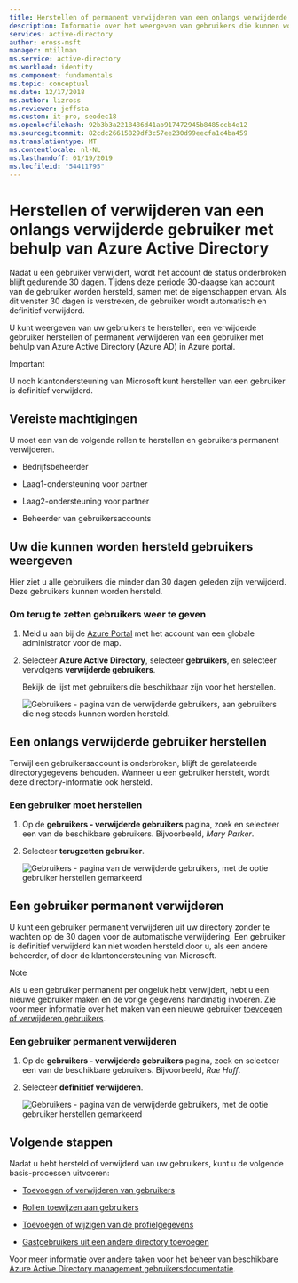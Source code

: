 ```yaml
---
title: Herstellen of permanent verwijderen van een onlangs verwijderde gebruiker - Azure Active Directory | Microsoft Docs
description: Informatie over het weergeven van gebruikers die kunnen worden hersteld, een verwijderde gebruiker herstellen of permanent verwijderen van een gebruiker met Azure Active Directory.
services: active-directory
author: eross-msft
manager: mtillman
ms.service: active-directory
ms.workload: identity
ms.component: fundamentals
ms.topic: conceptual
ms.date: 12/17/2018
ms.author: lizross
ms.reviewer: jeffsta
ms.custom: it-pro, seodec18
ms.openlocfilehash: 92b3b3a2218486d41ab917472945b8485ccb4e12
ms.sourcegitcommit: 82cdc26615829df3c57ee230d99eecfa1c4ba459
ms.translationtype: MT
ms.contentlocale: nl-NL
ms.lasthandoff: 01/19/2019
ms.locfileid: "54411795"
---
```

# <a name="restore-or-remove-a-recently-deleted-user-using-azure-active-directory"></a>Herstellen of verwijderen van een onlangs verwijderde gebruiker met behulp van Azure Active Directory
Nadat u een gebruiker verwijdert, wordt het account de status onderbroken blijft gedurende 30 dagen. Tijdens deze periode 30-daagse kan account van de gebruiker worden hersteld, samen met de eigenschappen ervan. Als dit venster 30 dagen is verstreken, de gebruiker wordt automatisch en definitief verwijderd.

U kunt weergeven van uw gebruikers te herstellen, een verwijderde gebruiker herstellen of permanent verwijderen van een gebruiker met behulp van Azure Active Directory (Azure AD) in Azure portal.

>[!Important]
>U noch klantondersteuning van Microsoft kunt herstellen van een gebruiker is definitief verwijderd.

## <a name="required-permissions"></a>Vereiste machtigingen
U moet een van de volgende rollen te herstellen en gebruikers permanent verwijderen.

- Bedrijfsbeheerder

- Laag1-ondersteuning voor partner

- Laag2-ondersteuning voor partner

- Beheerder van gebruikersaccounts

## <a name="view-your-restorable-users"></a>Uw die kunnen worden hersteld gebruikers weergeven
Hier ziet u alle gebruikers die minder dan 30 dagen geleden zijn verwijderd. Deze gebruikers kunnen worden hersteld.

### <a name="to-view-your-restorable-users"></a>Om terug te zetten gebruikers weer te geven
1. Meld u aan bij de [Azure Portal](https://portal.azure.com/) met het account van een globale administrator voor de map.

2. Selecteer **Azure Active Directory**, selecteer **gebruikers**, en selecteer vervolgens **verwijderde gebruikers**.

    Bekijk de lijst met gebruikers die beschikbaar zijn voor het herstellen.

    ![Gebruikers - pagina van de verwijderde gebruikers, aan gebruikers die nog steeds kunnen worden hersteld.](media/active-directory-users-restore/users-deleted-users-view-restorable.png)

## <a name="restore-a-recently-deleted-user"></a>Een onlangs verwijderde gebruiker herstellen
Terwijl een gebruikersaccount is onderbroken, blijft de gerelateerde directorygegevens behouden. Wanneer u een gebruiker herstelt, wordt deze directory-informatie ook hersteld.

### <a name="to-restore-a-user"></a>Een gebruiker moet herstellen
1. Op de **gebruikers - verwijderde gebruikers** pagina, zoek en selecteer een van de beschikbare gebruikers. Bijvoorbeeld, _Mary Parker_.

2. Selecteer **terugzetten gebruiker**.

    ![Gebruikers - pagina van de verwijderde gebruikers, met de optie gebruiker herstellen gemarkeerd](media/active-directory-users-restore/users-deleted-users-restore-user.png)

## <a name="permanently-delete-a-user"></a>Een gebruiker permanent verwijderen
U kunt een gebruiker permanent verwijderen uit uw directory zonder te wachten op de 30 dagen voor de automatische verwijdering. Een gebruiker is definitief verwijderd kan niet worden hersteld door u, als een andere beheerder, of door de klantondersteuning van Microsoft.

>[!Note]
>Als u een gebruiker permanent per ongeluk hebt verwijdert, hebt u een nieuwe gebruiker maken en de vorige gegevens handmatig invoeren. Zie voor meer informatie over het maken van een nieuwe gebruiker [toevoegen of verwijderen gebruikers](add-users-azure-active-directory.md).

### <a name="to-permanently-delete-a-user"></a>Een gebruiker permanent verwijderen

1. Op de **gebruikers - verwijderde gebruikers** pagina, zoek en selecteer een van de beschikbare gebruikers. Bijvoorbeeld, _Rae Huff_.

2. Selecteer **definitief verwijderen**.

    ![Gebruikers - pagina van de verwijderde gebruikers, met de optie gebruiker herstellen gemarkeerd](media/active-directory-users-restore/users-deleted-users-permanent-delete-user.png)

## <a name="next-steps"></a>Volgende stappen
Nadat u hebt hersteld of verwijderd van uw gebruikers, kunt u de volgende basis-processen uitvoeren:

- [Toevoegen of verwijderen van gebruikers](add-users-azure-active-directory.md)

- [Rollen toewijzen aan gebruikers](active-directory-users-assign-role-azure-portal.md)

- [Toevoegen of wijzigen van de profielgegevens](active-directory-users-profile-azure-portal.md)

- [Gastgebruikers uit een andere directory toevoegen](../b2b/what-is-b2b.md) 

Voor meer informatie over andere taken voor het beheer van beschikbare [Azure Active Directory management gebruikersdocumentatie](../users-groups-roles/index.yml).
